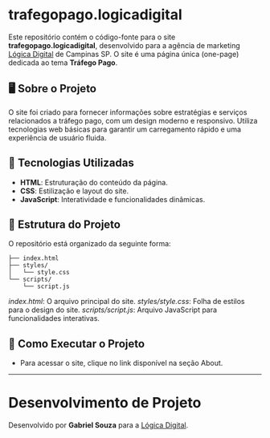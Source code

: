 # trafegopago.logicadigital

Este repositório contém o código-fonte para o site **trafegopago.logicadigital**, desenvolvido para a agência de marketing [Lógica Digital](http://www.logicadigital.com.br) de Campinas SP. O site é uma página única (one-page) dedicada ao tema **Tráfego Pago**.

## 🖥️ Sobre o Projeto

O site foi criado para fornecer informações sobre estratégias e serviços relacionados a tráfego pago, com um design moderno e responsivo. Utiliza tecnologias web básicas para garantir um carregamento rápido e uma experiência de usuário fluida.

## 🚀 Tecnologias Utilizadas

- **HTML**: Estruturação do conteúdo da página.
- **CSS**: Estilização e layout do site.
- **JavaScript**: Interatividade e funcionalidades dinâmicas.

## 📂 Estrutura do Projeto

O repositório está organizado da seguinte forma:

```
├── index.html
├── styles/
│   └── style.css
└── scripts/
    └── script.js
```

_index.html_: O arquivo principal do site.
_styles/style.css_: Folha de estilos para o design do site.
_scripts/script.js_: Arquivo JavaScript para funcionalidades interativas.

## 🚀 Como Executar o Projeto

- Para acessar o site, clique no link disponível na seção About.

---

# Desenvolvimento de Projeto

Desenvolvido por **Gabriel Souza** para a [Lógica Digital](https://www.logicadigital.com.br).
